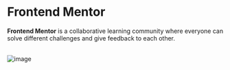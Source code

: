 # Frontend Mentor 
**Frontend Mentor** is a collaborative learning community where everyone can solve different challenges and give feedback to each other.
<br>
<br>

![image](https://github.com/jazi29/frontend-mentor/assets/79010812/d5888b34-3640-4f6f-a181-5e733ea4a814)


